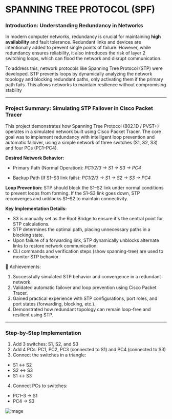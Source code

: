 # SPANNING TREE PROTOCOL (SPF)
### Introduction: Understanding Redundancy in Networks
In modern computer networks, redundancy is crucial for maintaining **high availability** and fault tolerance. Redundant links and devices are intentionally added to prevent single points of failure. However, while redundancy ensures reliability, it also introduces the risk of layer 2 switching loops, which can flood the network and disrupt communication.

To address this, network protocols like Spanning Tree Protocol (STP) were developed. STP prevents loops by dynamically analyzing the network topology and blocking redundant paths, only activating them if the primary path fails. This allows networks to maintain resilience without compromising stability

---
### Project Summary: Simulating STP Failover in Cisco Packet Tracer
This project demonstrates how Spanning Tree Protocol (802.1D / PVST+) operates in a simulated network built using Cisco Packet Tracer. The core goal was to implement redundancy with intelligent loop prevention and automatic failover, using a simple network of three switches (S1, S2, S3) and four PCs (PC1–PC4).

**Desired Network Behavior:**
* Primary Path (Normal Operation):
_PC1/2/3 → S1 → S3 → PC4_

* Backup Path (If S1–S3 link fails):
_PC1/2/3 → S1 → S2 → S3 → PC4_

**Loop Prevention:**
STP should block the S1–S2 link under normal conditions to prevent loops from forming. If the S1–S3 link goes down, STP reconverges and unblocks S1–S2 to maintain connectivity.

**Key Implementation Details:**
* S3 is manually set as the Root Bridge to ensure it's the central point for STP calculations.
* STP determines the optimal path, placing unnecessary paths in a blocking state.
* Upon failure of a forwarding link, STP dynamically unblocks alternate links to restore network communication.
* CLI commands and verification steps (show spanning-tree) are used to monitor STP behavior.

🏁 Achievements:
1. Successfully simulated STP behavior and convergence in a redundant network.
2. Validated automatic failover and loop prevention using Cisco Packet Tracer.
3. Gained practical experience with STP configurations, port roles, and port states (forwarding, blocking, etc.).
4. Demonstrated how redundant topology can remain loop-free and resilient using STP.

---

### Step-by-Step Implementation
1. Add 3 switches: S1, S2, and S3
2. Add 4 PCs: PC1, PC2, PC3 (connected to S1) and PC4 (connected to S3)
3. Connect the switches in a triangle:
* S1 ↔ S2
* S2 ↔ S3
* S1 ↔ S3
4. Connect PCs to switches:
* PC1–3 → S1
* PC4 → S3

![image](https://github.com/user-attachments/assets/804d2380-81a9-49ed-81f1-01850822ef2b)
